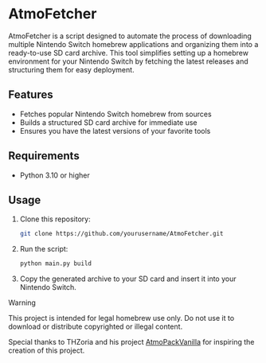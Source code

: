 # AtmoFetcher

AtmoFetcher is a script designed to automate the process of downloading multiple Nintendo Switch homebrew applications and organizing them into a ready-to-use SD card archive. This tool simplifies setting up a homebrew environment for your Nintendo Switch by fetching the latest releases and structuring them for easy deployment.

## Features

- Fetches popular Nintendo Switch homebrew from sources
- Builds a structured SD card archive for immediate use
- Ensures you have the latest versions of your favorite tools

## Requirements

- Python 3.10 or higher

## Usage

1. Clone this repository:
    ```sh
    git clone https://github.com/yourusername/AtmoFetcher.git
    ```
2. Run the script:
    ```sh
    python main.py build
    ```
4. Copy the generated archive to your SD card and insert it into your Nintendo Switch.

>[!WARNING] 
>This project is intended for legal homebrew use only. Do not use it to download or distribute copyrighted or illegal content.


Special thanks to THZoria and his project [AtmoPackVanilla](https://github.com/THZoria/AtmoPackVanilla) for inspiring the creation of this project.
